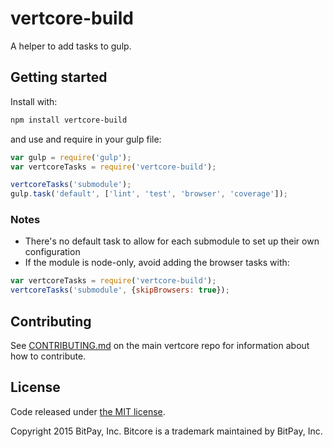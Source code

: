 # vertcore-build

A helper to add tasks to gulp.

## Getting started

Install with:

```sh
npm install vertcore-build
```

and use and require in your gulp file: 

```javascript
var gulp = require('gulp');
var vertcoreTasks = require('vertcore-build');

vertcoreTasks('submodule');
gulp.task('default', ['lint', 'test', 'browser', 'coverage']);
```

### Notes

* There's no default task to allow for each submodule to set up their own configuration
* If the module is node-only, avoid adding the browser tasks with:
```javascript
var vertcoreTasks = require('vertcore-build');
vertcoreTasks('submodule', {skipBrowsers: true});
```

## Contributing

See [CONTRIBUTING.md](https://github.com/vertcoin-project/vertcore) on the main vertcore repo for information about how to contribute.

## License

Code released under [the MIT license](https://github.com/vertcoin-project/vertcore/blob/master/LICENSE).

Copyright 2015 BitPay, Inc. Bitcore is a trademark maintained by BitPay, Inc.
